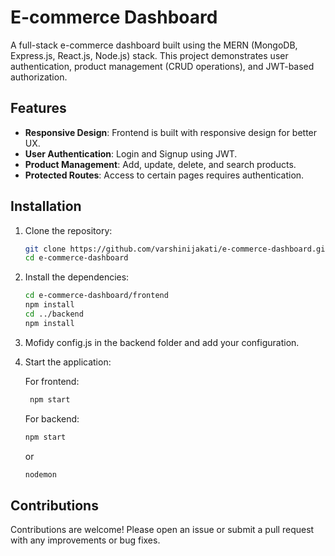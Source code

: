 # E-commerce Dashboard

A full-stack e-commerce dashboard built using the MERN (MongoDB, Express.js, React.js, Node.js) stack. This project demonstrates user authentication, product management (CRUD operations), and JWT-based authorization.

## Features

- **Responsive Design**: Frontend is built with responsive design for better UX.
- **User Authentication**: Login and Signup using JWT.
- **Product Management**: Add, update, delete, and search products.
- **Protected Routes**: Access to certain pages requires authentication.

## Installation

1. Clone the repository:
   ```bash
   git clone https://github.com/varshinijakati/e-commerce-dashboard.git
   cd e-commerce-dashboard

2. Install the dependencies:
    ```bash
    cd e-commerce-dashboard/frontend
    npm install
    cd ../backend
    npm install

3. Mofidy config.js in the backend folder and add your configuration.

4. Start the application:
   
   For frontend:
   ```bash
    npm start
   ```
   For backend:
   ```bash
   npm start
   ```
   or
   ```bash
   nodemon
   ```
   
## Contributions
Contributions are welcome! Please open an issue or submit a pull request with any improvements or bug fixes.
